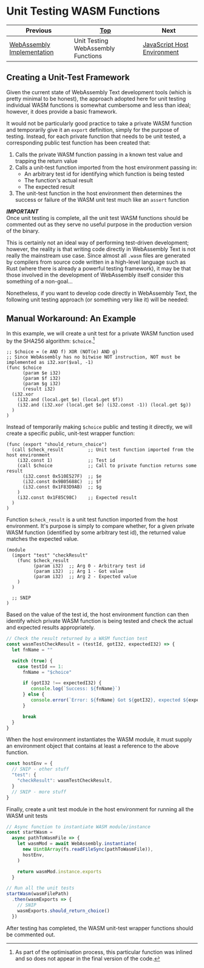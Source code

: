 # Unit Testing WASM Functions

| Previous | [Top](/chriswhealy/sha256-webassembly) | Next
|---|---|---
| [WebAssembly Implementation](/chriswhealy/sha256/implementation/) | Unit Testing WebAssembly Functions | [JavaScript Host Environment](/chriswhealy/sha256/host-environment/)

## Creating a Unit-Test Framework

Given the current state of WebAssembly Text development tools (which is pretty minimal to be honest), the approach adopted here for unit testing individual WASM functions is somewhat cumbersome and less than ideal; however, it does provide a basic framework.

It would not be particularly good practice to take a private WASM function and temporarily give it an `export` definition, simply for the purpose of testing.
Instead, for each private function that needs to be unit tested, a corresponding public test function has been created that:

1. Calls the private WASM function passing in a known test value and trapping the return value
1. Calls a unit-test function imported from the host environment passing in:
   * An arbitrary test id for identifying which function is being tested
   * The function's actual result
   * The expected result
1. The unit-test function in the host environment then determines the success or failure of the WASM unit test much like an `assert` function

***IMPORTANT***<br>
Once unit testing is complete, all the unit test WASM functions should be commented out as they serve no useful purpose in the production version of the binary.

This is certainly not an ideal way of performing test-driven development; however, the reality is that writing code directly in WebAssembly Text is not really the mainstream use case.
Since almost all `.wasm` files are generated by compilers from source code written in a high-level language such as Rust (where there is already a powerful testing framework), it may be that those involved in the development of WebAssembly itself consider this something of a non-goal...

Nonetheless, if you want to develop code directly in WebAssembly Text, the following unit testing approach (or something very like it) will be needed:

## Manual Workaround: An Example

In this example, we will create a unit test for a private WASM function used by the SHA256 algorithm: `$choice`.[^1]

```wast
;; $choice = (e AND f) XOR (NOT(e) AND g)
;; Since WebAssembly has no bitwise NOT instruction, NOT must be implemented as i32.xor($val, -1)
(func $choice
      (param $e i32)
      (param $f i32)
      (param $g i32)
      (result i32)
  (i32.xor
    (i32.and (local.get $e) (local.get $f))
    (i32.and (i32.xor (local.get $e) (i32.const -1)) (local.get $g))
  )
)
```

Instead of temporarily making `$choice` public and testing it directly, we will create a specific public, unit-test wrapper function:

```wast
(func (export "should_return_choice")
  (call $check_result         ;; Unit test function imported from the host environment
    (i32.const 1)             ;; Test id
    (call $choice             ;; Call to private function returns some result
      (i32.const 0x510E527F)  ;; $e
      (i32.const 0x9B05688C)  ;; $f
      (i32.const 0x1F83D9AB)  ;; $g
    )
    (i32.const 0x1F85C98C)    ;; Expected result
  )
)
```

Function `$check_result` is a unit test function imported from the host environment.
It's purpose is simply to compare whether, for a given private WASM function (identified by some arbitrary test id), the returned value matches the expected value.

```wast
(module
  (import "test" "checkResult"
    (func $check_result
          (param i32)  ;; Arg 0 - Arbitrary test id
          (param i32)  ;; Arg 1 - Got value
          (param i32)  ;; Arg 2 - Expected value
    )
  )

  ;; SNIP
)
```

Based on the value of the test id, the host environment function can then identify which private WASM function is being tested and check the actual and expected results appropriately.

```javascript
// Check the result returned by a WASM function test
const wasmTestCheckResult = (testId, gotI32, expectedI32) => {
  let fnName = ""

  switch (true) {
    case testId == 1:
      fnName = "$choice"

      if (gotI32 !== expectedI32) {
         console.log(`Success: ${fnName}`)
      } else {
         console.error(`Error: ${fnName} Got ${gotI32}, expected ${expectedI32}`)
      }

      break
  }
}
```

When the host environment instantiates the WASM module, it must supply an environment object that contains at least a reference to the above function.

```javascript
const hostEnv = {
  // SNIP - other stuff
  "test": {
    "checkResult": wasmTestCheckResult,
  }
  // SNIP - more stuff
}
```

Finally, create a unit test module in the host environment for running all the WASM unit tests

```javascript
// Async function to instantiate WASM module/instance
const startWasm =
  async pathToWasmFile => {
    let wasmMod = await WebAssembly.instantiate(
      new Uint8Array(fs.readFileSync(pathToWasmFile)),
      hostEnv,
    )

    return wasmMod.instance.exports
  }

// Run all the unit tests
startWasm(wasmFilePath)
  .then(wasmExports => {
    // SNIP
    wasmExports.should_return_choice()
  })
```

After testing has completed, the WASM unit-test wrapper functions should be commented out.

[^1]: As part of the optimisation process, this particular function was inlined and so does not appear in the final version of the code.
